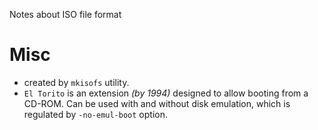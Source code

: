 Notes about ISO file format

# Misc

* created by `mkisofs` utility.
* `El Torito` is an extension *(by 1994)* designed to allow booting from a CD-ROM. Can be used with and without disk emulation, which is regulated by `-no-emul-boot` option.
